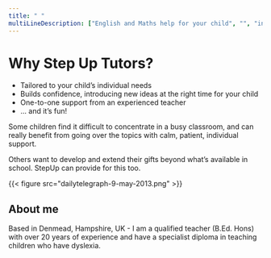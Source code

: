 ```yaml
---
title: " "
multiLineDescription: ["English and Maths help for your child", "", "in Denmead, Hampshire", "", "", "", "", "", "", "", "", "" ]
---
```


# Why Step Up Tutors?

* Tailored to your child’s individual needs
* Builds confidence, introducing new ideas at the right time for your child
* One-to-one support from an experienced teacher
* ... and it’s fun!

Some children find it difficult to concentrate in a busy classroom, and can really benefit from going over the topics with calm, patient, individual support.

Others want to develop and extend their gifts beyond what’s available in school. StepUp can provide for this too.

{{< figure src="dailytelegraph-9-may-2013.png" >}}

## About me

Based in Denmead, Hampshire, UK - I am a qualified teacher (B.Ed. Hons) with over 20 years of experience and have a specialist diploma in teaching children who have dyslexia.
